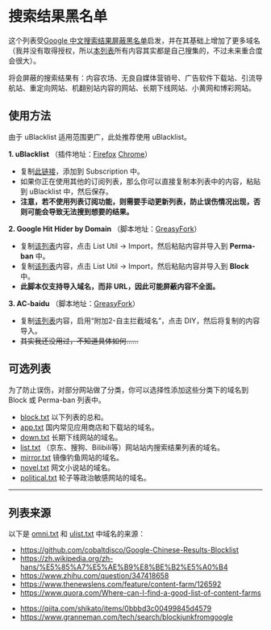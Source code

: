 # 搜索结果黑名单
这个列表受[Google 中文搜索结果屏蔽黑名单](https://github.com/cobaltdisco/Google-Chinese-Results-Blocklist)启发，并在其基础上增加了更多域名（我并没有取得授权，所以[本列表](https://raw.githubusercontent.com/Lehmaning/Search-Results-Blocklist/master/perma-ban.txt)所有内容其实都是自己搜集的，不过未来重合度会很大）。

将会屏蔽的搜索结果有：内容农场、无良自媒体营销号、广告软件下载站、引流导航站、重定向网站、机翻别站内容的网站、长期下线网站、小黄网和博彩网站。

## 使用方法
由于 uBlacklist 适用范围更广，此处推荐使用 uBlacklist。

**1. uBlacklist**
（插件地址：[Firefox](https://addons.mozilla.org/zh-CN/firefox/addon/ublacklist/) [Chrome](https://chrome.google.com/webstore/detail/ublacklist/pncfbmialoiaghdehhbnbhkkgmjanfhe)）
 - 复制[此链接](https://raw.githubusercontent.com/Lehmaning/Search-Results-Blocklist/master/ulist.txt)，添加到 Subscription 中。
 - 如果你正在使用其他的订阅列表，那么你可以直接复制本列表中的内容，粘贴到 uBlacklist 中，然后保存。
 - **注意，若不使用列表订阅功能，则需要手动更新列表，防止误伤情况出现，否则可能会导致无法搜到想要的结果。**

**2. Google Hit Hider by Domain**
（脚本地址：[GreasyFork](https://greasyfork.org/zh-CN/scripts/1682-google-hit-hider-by-domain-search-filter-block-sites)）
 - 复制[该列表](https://raw.githubusercontent.com/Lehmaning/Search-Results-Blocklist/master/perma-ban.txt)内容，点击 List Util → Import，然后粘贴内容并导入到 **Perma-ban** 中。
 - 复制[该列表](https://raw.githubusercontent.com/Lehmaning/Search-Results-Blocklist/master/block.txt)内容，点击 List Util → Import，然后粘贴内容并导入到 **Block** 中。
 - **此脚本仅支持导入域名，而非 URL，因此可能屏蔽内容不全面。**

**3. AC-baidu**
（脚本地址：[GreasyFork](https://greasyfork.org/zh-CN/scripts/14178-ac-baidu-%E9%87%8D%E5%AE%9A%E5%90%91%E4%BC%98%E5%8C%96%E7%99%BE%E5%BA%A6%E6%90%9C%E7%8B%97%E8%B0%B7%E6%AD%8C%E5%BF%85%E5%BA%94%E6%90%9C%E7%B4%A2-favicon-%E5%8F%8C%E5%88%97)）
 - 复制[该列表](https://raw.githubusercontent.com/Lehmaning/Search-Results-Blocklist/master/perma-ban.txt)内容，启用“附加2-自主拦截域名”，点击 DIY，然后将复制的内容导入。
 - ~~其实我还没用过，不知道具体如何……~~


<!-- 在手机上使用本列表-->

## 可选列表
为了防止误伤，对部分网站做了分类，你可以选择性添加这些分类下的域名到 Block 或 Perma-ban 列表中。
- [block.txt](https://raw.githubusercontent.com/Lehmaning/Search-Results-Blocklist/master/block.txt) 以下列表的总和。
- [app.txt](https://raw.githubusercontent.com/Lehmaning/Search-Results-Blocklist/master/groups/app.txt) 国内常见应用商店和下载站的域名。
- [down.txt](https://raw.githubusercontent.com/Lehmaning/Search-Results-Blocklist/master/groups/down.txt) 长期下线网站的域名。
- [list.txt](https://raw.githubusercontent.com/Lehmaning/Search-Results-Blocklist/master/groups/list.txt) （京东、搜狗、Bilibili等）网站站内搜索结果列表的域名。
- [mirror.txt](https://raw.githubusercontent.com/Lehmaning/Search-Results-Blocklist/master/groups/mirror.txt) 镜像钓鱼网站的域名。
- [novel.txt](https://raw.githubusercontent.com/Lehmaning/Search-Results-Blocklist/master/groups/novel.txt) 网文小说站的域名。
- [political.txt](https://raw.githubusercontent.com/Lehmaning/Search-Results-Blocklist/master/groups/political.txt) 轮子等政治敏感网站的域名。

----

## 列表来源
以下是 [omni.txt](https://raw.githubusercontent.com/Lehmaning/Search-Results-Blocklist/master/omni.txt) 和 [ulist.txt](https://raw.githubusercontent.com/Lehmaning/Search-Results-Blocklist/master/ulist.txt) 中域名的来源：
- https://github.com/cobaltdisco/Google-Chinese-Results-Blocklist
- https://zh.wikipedia.org/zh-hans/%E5%85%A7%E5%AE%B9%E8%BE%B2%E5%A0%B4
- https://www.zhihu.com/question/347418658
- https://www.thenewslens.com/feature/content-farm/126592
- https://www.quora.com/Where-can-I-find-a-good-list-of-content-farms
<!--https://github.com/danny0838/content-farm-terminator/tree/gh-pages--> 
- https://qiita.com/shikato/items/0bbbd3c00499845d4579
- https://www.granneman.com/tech/search/blockjunkfromgoogle
